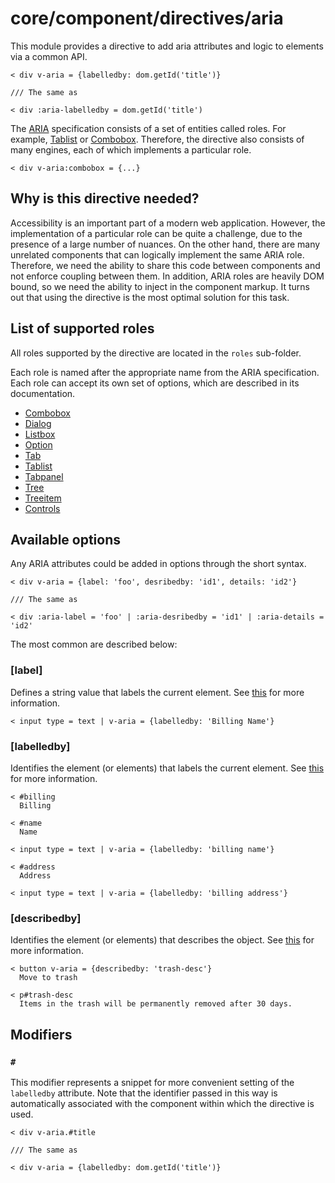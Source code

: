 # core/component/directives/aria

This module provides a directive to add aria attributes and logic to elements via a common API.

```
< div v-aria = {labelledby: dom.getId('title')}

/// The same as

< div :aria-labelledby = dom.getId('title')
```

The [ARIA](https://www.w3.org/TR/wai-aria) specification consists of a set of entities called roles.
For example, [Tablist](https://www.w3.org/TR/wai-aria/#tablist) or [Combobox](https://www.w3.org/TR/wai-aria/#combobox).
Therefore, the directive also consists of many engines, each of which implements a particular role.

```
< div v-aria:combobox = {...}
```

## Why is this directive needed?

Accessibility is an important part of a modern web application.
However, the implementation of a particular role can be quite a challenge, due to the presence of a large number of nuances.
On the other hand, there are many unrelated components that can logically implement the same ARIA role.
Therefore, we need the ability to share this code between components and not enforce coupling between them.
In addition, ARIA roles are heavily DOM bound, so we need the ability to inject in the component markup.
It turns out that using the directive is the most optimal solution for this task.

## List of supported roles

All roles supported by the directive are located in the `roles` sub-folder.

Each role is named after the appropriate name from the ARIA specification.
Each role can accept its own set of options, which are described in its documentation.

* [Combobox](https://www.w3.org/TR/wai-aria/#combobox)
* [Dialog](https://www.w3.org/TR/wai-aria/#dialog)
* [Listbox](https://www.w3.org/TR/wai-aria/#listbox)
* [Option](https://www.w3.org/TR/wai-aria/#option)
* [Tab](https://www.w3.org/TR/wai-aria/#tab)
* [Tablist](https://www.w3.org/TR/wai-aria/#tablist)
* [Tabpanel](https://www.w3.org/TR/wai-aria/#tabpanel)
* [Tree](https://www.w3.org/TR/wai-aria/#tree)
* [Treeitem](https://www.w3.org/TR/wai-aria/#treeitem)
* [Controls](https://www.w3.org/TR/wai-aria/#aria-controls)

## Available options

Any ARIA attributes could be added in options through the short syntax.

```
< div v-aria = {label: 'foo', desribedby: 'id1', details: 'id2'}

/// The same as

< div :aria-label = 'foo' | :aria-desribedby = 'id1' | :aria-details = 'id2'
```

The most common are described below:

### [label]

Defines a string value that labels the current element.
See [this](https://www.w3.org/TR/wai-aria/#aria-label) for more information.

```
< input type = text | v-aria = {labelledby: 'Billing Name'}
```

### [labelledby]

Identifies the element (or elements) that labels the current element.
See [this](https://www.w3.org/TR/wai-aria/#aria-labelledby) for more information.

```
< #billing
  Billing

< #name
  Name

< input type = text | v-aria = {labelledby: 'billing name'}

< #address
  Address

< input type = text | v-aria = {labelledby: 'billing address'}
```

### [describedby]

Identifies the element (or elements) that describes the object.
See [this](https://www.w3.org/TR/wai-aria/#aria-describedby) for more information.

```
< button v-aria = {describedby: 'trash-desc'}
  Move to trash

< p#trash-desc
  Items in the trash will be permanently removed after 30 days.
```

## Modifiers

### `#`

This modifier represents a snippet for more convenient setting of the `labelledby` attribute.
Note that the identifier passed in this way is automatically associated with the component within which the directive is used.

```
< div v-aria.#title

/// The same as

< div v-aria = {labelledby: dom.getId('title')}
```
